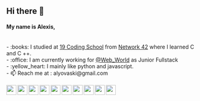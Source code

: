 <!-- 
  <h2 align="center">Hi there 👋</h2>
  <h4 align="center">My name is Alexis, but call me Aly.</h4><br /> -->
  <link rel="stylesheet" href="https://cdn.jsdelivr.net/gh/devicons/devicon@v2.14.0/devicon.min.css"> 
  
  <h2 >Hi there 👋</h2>
  <h4 >My name is Alexis,</h4><br />
  - :books: I studied at <a href="https://www.s19.be/">19 Coding School</a> from <a href="https://42.fr/">Network 42</a> where I learned C and C ++.<br />
  - :office: I am currently working for <a href="https://webworld.be/">@Web_World</a> as Junior Fullstack<br />
  - :yellow_heart: I mainly like python and javascript.<br />
  - 📫 Reach me at : alyovaski@gmail.com<br />
<br />

<div>
  <img width="26px" align="left" src="https://cdn.jsdelivr.net/gh/devicons/devicon/icons/python/python-original.svg" />
  <img width="26px" align="left" src="https://cdn.jsdelivr.net/gh/devicons/devicon/icons/linux/linux-original.svg" />
  <img width="26px" align="left" src="https://www.whoz.com/static/febcb554-unnamed-4.png" />
  <img width="26px" align="left" src="https://cdn.jsdelivr.net/gh/devicons/devicon/icons/cplusplus/cplusplus-original.svg" />
  <img width="26px" align="left" src="https://cdn.jsdelivr.net/gh/devicons/devicon/icons/c/c-original.svg" />
  <img width="26px" align="left" src="https://cdn.jsdelivr.net/gh/devicons/devicon/icons/vscode/vscode-original.svg" />
  <img width="26px" align="left" src="https://cdn.jsdelivr.net/gh/devicons/devicon/icons/javascript/javascript-original.svg" />
  <img width="26px" align="left" src="https://cdn.jsdelivr.net/gh/devicons/devicon/icons/react/react-original.svg" />
  <img width="26px" align="left" src="https://cdn.jsdelivr.net/gh/devicons/devicon/icons/css3/css3-original.svg" />
  <img width="26px" align="left" src="https://cdn.jsdelivr.net/gh/devicons/devicon/icons/html5/html5-original.svg" />
</div>
